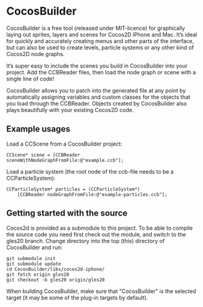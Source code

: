 # CocosBuilder

CocosBuilder is a free tool (released under MIT-licence) for graphically laying out sprites, layers and scenes for Cocos2D iPhone and Mac. It’s ideal for quickly and accurately creating menus and other parts of the interface, but can also be used to create levels, particle systems or any other kind of Cocos2D node graphs.

It’s super easy to include the scenes you build in CocosBuilder into your project. Add the CCBReader files, then load the node graph or scene with a single line of code!

CocosBuilder allows you to patch into the generated file at any point by automatically assigning variables and custom classes for the objects that you load through the CCBReader. Objects created by CocosBuilder also plays beautifully with your existing Cocos2D code.


## Example usages

Load a CCScene from a CocosBuilder project:

    CCScene* scene = [CCBReader sceneWithNodeGraphFromFile:@"example.ccb"];

Load a particle system (the root node of the ccb-file needs to be a CCParticleSystem):

    CCParticleSystem* particles = (CCParticleSystem*)
        [CCBReader nodeGraphFromFile:@"example-particles.ccb"];


## Getting started with the source

Cocos2d is provided as a submodule to this project. To be able to compile the source code you need first check out the module, and switch to the gles20 branch. Change directory into the top (this) directory of CocosBuilder and run:

    git submodule init
    git submodule update
    cd CocosBuilder/libs/cocos2d-iphone/
    git fetch origin gles20
    git checkout -b gles20 origin/gles20

When building CocosBuilder, make sure that "CocosBuilder" is the selected target (it may be some of the plug-in targets by default).